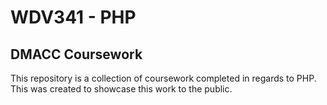 # WDV341 - PHP
## DMACC Coursework
This repository is a collection of coursework completed
in regards to PHP. This was created to showcase
this work to the public.
